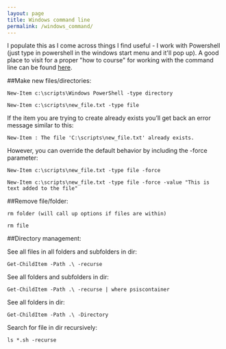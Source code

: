 ```yaml
---
layout: page
title: Windows command line
permalink: /windows_command/
---
```


I populate this as I come across things I find useful - I work with Powershell (just type in powershell in the windows start menu and it'll pop up). A good place to visit for a proper "how to course" for working with the command line can be found [here](http://learnpythonthehardway.org/book/appendixa.html).

##Make new files/directories:

`New-Item c:\scripts\Windows PowerShell -type directory`

`New-Item c:\scripts\new_file.txt -type file`

If the item you are trying to create already exists you’ll get back an error message similar to this:

`New-Item : The file 'C:\scripts\new_file.txt' already exists.`

However, you can override the default behavior by including the -force parameter:

`New-Item c:\scripts\new_file.txt -type file -force`

`New-Item c:\scripts\new_file.txt -type file -force -value "This is text added to the file"`

##Remove file/folder:

`rm folder (will call up options if files are within)`

`rm file`

##Directory management:

See all files in all folders and subfolders in dir:

`Get-ChildItem -Path .\ -recurse `

See all folders and subfolders in dir:

`Get-ChildItem -Path .\ -recurse | where psiscontainer`

See all folders in dir:

`Get-ChildItem -Path .\ -Directory`

Search for file in dir recursively:

`ls *.sh -recurse`